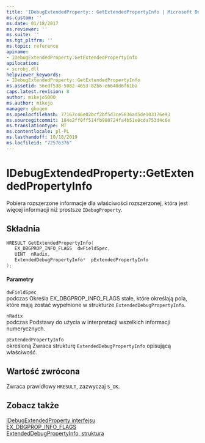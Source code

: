```yaml
---
title: 'IDebugExtendedProperty:: GetExtendedPropertyInfo | Microsoft Docs'
ms.custom: ''
ms.date: 01/18/2017
ms.reviewer: ''
ms.suite: ''
ms.tgt_pltfrm: ''
ms.topic: reference
apiname:
- IDebugExtendedProperty.GetExtendedPropertyInfo
apilocation:
- scrobj.dll
helpviewer_keywords:
- IDebugExtendedProperty::GetExtendedPropertyInfo
ms.assetid: 56edf538-5082-4653-82b6-e6640d6f61ba
caps.latest.revision: 8
author: mikejo5000
ms.author: mikejo
manager: ghogen
ms.openlocfilehash: 77167c46e02bcf2bf5d3ce5836ad5de103176e93
ms.sourcegitcommit: 184e2ff0ff514fb980724fa4b51e0cda753d4c6e
ms.translationtype: MT
ms.contentlocale: pl-PL
ms.lasthandoff: 10/18/2019
ms.locfileid: "72576376"
---
```

# <a name="idebugextendedpropertygetextendedpropertyinfo"></a>IDebugExtendedProperty::GetExtendedPropertyInfo
Pobiera rozszerzone informacje dla właściwości rozszerzonej, która jest więcej informacji niż prostsze `IDebugProperty`.  
  
## <a name="syntax"></a>Składnia  
  
```cpp
HRESULT GetExtendedPropertyInfo(  
   EX_DBGPROP_INFO_FLAGS  dwFieldSpec,  
   UINT  nRadix,  
   ExtendedDebugPropertyInfo*  pExtendedPropertyInfo  
);  
```  
  
#### <a name="parameters"></a>Parametry  
 `dwFieldSpec`  
 podczas Określa EX_DBGPROP_INFO_FLAGS stałe, które określają pola, które mają zostać wypełnione w strukturze `ExtendedDebugPropertyInfo`.  
  
 `nRadix`  
 podczas Podstawy do użycia w interpretacji wszelkich informacji numerycznych.  
  
 `pExtendedPropertyInfo`  
 określoną Zwraca strukturę `ExtendedDebugPropertyInfo` opisującą właściwość.  
  
## <a name="return-value"></a>Wartość zwrócona  
 Zwraca prawidłowy `HRESULT`, zazwyczaj `S_OK`.  
  
## <a name="see-also"></a>Zobacz także  
 [IDebugExtendedProperty  interfejsu](../../winscript/reference/idebugextendedproperty-interface.md)  
 [EX_DBGPROP_INFO_FLAGS](../../winscript/reference/ex-dbgprop-info-flags.md)   
 [ExtendedDebugPropertyInfo, struktura](../../winscript/reference/extendeddebugpropertyinfo-structure.md)